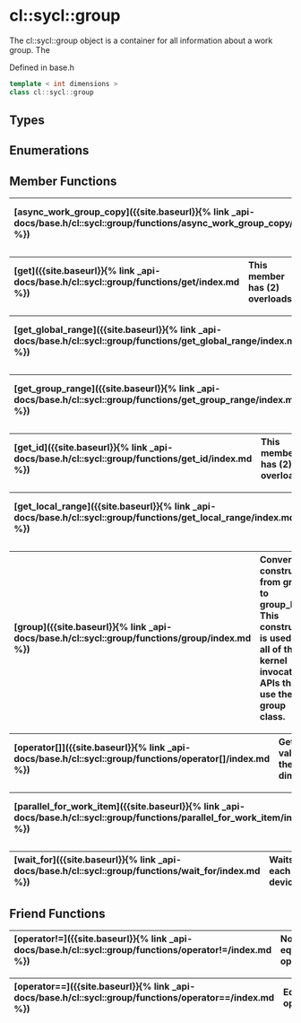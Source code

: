 ---
---
# cl::sycl::group

The cl::sycl::group object is a container for all information about a work group. The 

Defined in base.h

```cpp
template < int dimensions >
class cl::sycl::group
```

## Types

## Enumerations

## Member Functions

| [async_work_group_copy]({{site.baseurl}}{% link _api-docs/base.h/cl::sycl::group/functions/async_work_group_copy/index.md %}) | This member has (4) overloads |
| :--- | :--- |

| [get]({{site.baseurl}}{% link _api-docs/base.h/cl::sycl::group/functions/get/index.md %}) | This member has (2) overloads |
| :--- | :--- |

| [get_global_range]({{site.baseurl}}{% link _api-docs/base.h/cl::sycl::group/functions/get_global_range/index.md %}) | This member has (2) overloads |
| :--- | :--- |

| [get_group_range]({{site.baseurl}}{% link _api-docs/base.h/cl::sycl::group/functions/get_group_range/index.md %}) | This member has (2) overloads |
| :--- | :--- |

| [get_id]({{site.baseurl}}{% link _api-docs/base.h/cl::sycl::group/functions/get_id/index.md %}) | This member has (2) overloads |
| :--- | :--- |

| [get_local_range]({{site.baseurl}}{% link _api-docs/base.h/cl::sycl::group/functions/get_local_range/index.md %}) | This member has (2) overloads |
| :--- | :--- |

| [group]({{site.baseurl}}{% link _api-docs/base.h/cl::sycl::group/functions/group/index.md %}) | Conversion constructor from group<dimensions> to group_base This constructor is used in all of the kernel invocation APIs that use the group class.  |
| :--- | :--- |

| [operator[]]({{site.baseurl}}{% link _api-docs/base.h/cl::sycl::group/functions/operator[]/index.md %}) | Get the value for the given dimension.  |
| :--- | :--- |

| [parallel_for_work_item]({{site.baseurl}}{% link _api-docs/base.h/cl::sycl::group/functions/parallel_for_work_item/index.md %}) | This member has (2) overloads |
| :--- | :--- |

| [wait_for]({{site.baseurl}}{% link _api-docs/base.h/cl::sycl::group/functions/wait_for/index.md %}) | Waits on each given . device_event |
| :--- | :--- |


## Friend Functions

| [operator!=]({{site.baseurl}}{% link _api-docs/base.h/cl::sycl::group/functions/operator!=/index.md %}) | Non-equality operator.  |
| :--- | :--- |

| [operator==]({{site.baseurl}}{% link _api-docs/base.h/cl::sycl::group/functions/operator==/index.md %}) | Equality operator.  |
| :--- | :--- |

